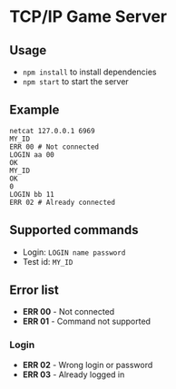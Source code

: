 # TCP/IP Game Server

## Usage
- `npm install` to install dependencies
- `npm start` to start the server

## Example
``` shell
netcat 127.0.0.1 6969
MY_ID
ERR 00 # Not connected
LOGIN aa 00
OK
MY_ID
OK
0
LOGIN bb 11
ERR 02 # Already connected
```

## Supported commands
- Login: `LOGIN name password`
- Test id: `MY_ID`

## Error list
- **ERR 00** - Not connected
- **ERR 01** - Command not supported

### Login
- **ERR 02** - Wrong login or password
- **ERR 03** - Already logged in